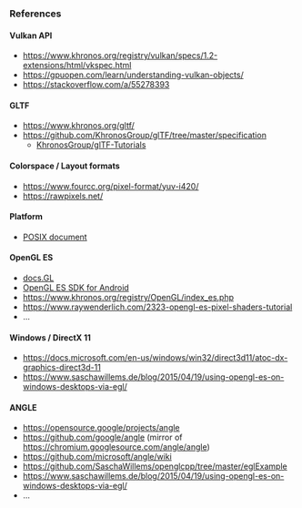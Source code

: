 


### References

#### Vulkan API

* https://www.khronos.org/registry/vulkan/specs/1.2-extensions/html/vkspec.html
* https://gpuopen.com/learn/understanding-vulkan-objects/
* https://stackoverflow.com/a/55278393

#### GLTF

* https://www.khronos.org/gltf/
* https://github.com/KhronosGroup/glTF/tree/master/specification
  * [KhronosGroup/glTF-Tutorials](https://github.com/KhronosGroup/glTF-Tutorials/blob/master/gltfTutorial/README.md)

#### Colorspace / Layout formats

* https://www.fourcc.org/pixel-format/yuv-i420/
* https://rawpixels.net/

#### Platform

* [POSIX document](https://pubs.opengroup.org/onlinepubs/9699919799/)

#### OpenGL ES

* [docs.GL](http://docs.gl/)
* [OpenGL ES SDK for Android](https://arm-software.github.io/opengl-es-sdk-for-android/introduction_to_shaders.html)
* https://www.khronos.org/registry/OpenGL/index_es.php
* https://www.raywenderlich.com/2323-opengl-es-pixel-shaders-tutorial
* ...

#### Windows / DirectX 11

* https://docs.microsoft.com/en-us/windows/win32/direct3d11/atoc-dx-graphics-direct3d-11
* https://www.saschawillems.de/blog/2015/04/19/using-opengl-es-on-windows-desktops-via-egl/

#### ANGLE

* https://opensource.google/projects/angle
* https://github.com/google/angle (mirror of https://chromium.googlesource.com/angle/angle)
* https://github.com/microsoft/angle/wiki
* https://github.com/SaschaWillems/openglcpp/tree/master/eglExample
* https://www.saschawillems.de/blog/2015/04/19/using-opengl-es-on-windows-desktops-via-egl/
* ...

